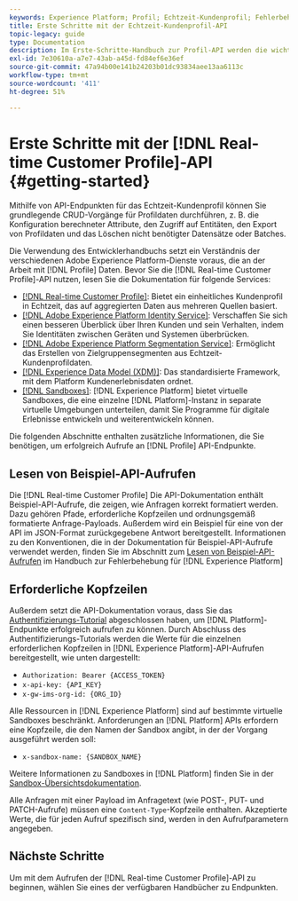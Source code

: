```yaml
---
keywords: Experience Platform; Profil; Echtzeit-Kundenprofil; Fehlerbehebung; API
title: Erste Schritte mit der Echtzeit-Kundenprofil-API
topic-legacy: guide
type: Documentation
description: Im Erste-Schritte-Handbuch zur Profil-API werden die wichtigsten Konzepte und grundlegenden Funktionen vorgestellt, die Sie kennen müssen, um mit API-Endpunkten für Echtzeit-Kundenprofil-APIs grundlegende CRUD-Vorgänge für Profildaten durchführen zu können.
exl-id: 7e30610a-a7e7-43ab-a45d-fd84ef6e36ef
source-git-commit: 47a94b00e141b24203b01dc93834aee13aa6113c
workflow-type: tm+mt
source-wordcount: '411'
ht-degree: 51%

---
```


# Erste Schritte mit der [!DNL Real-time Customer Profile]-API {#getting-started}

Mithilfe von API-Endpunkten für das Echtzeit-Kundenprofil können Sie grundlegende CRUD-Vorgänge für Profildaten durchführen, z. B. die Konfiguration berechneter Attribute, den Zugriff auf Entitäten, den Export von Profildaten und das Löschen nicht benötigter Datensätze oder Batches.

Die Verwendung des Entwicklerhandbuchs setzt ein Verständnis der verschiedenen Adobe Experience Platform-Dienste voraus, die an der Arbeit mit [!DNL Profile] Daten. Bevor Sie die [!DNL Real-time Customer Profile]-API nutzen, lesen Sie die Dokumentation für folgende Services:

* [[!DNL Real-time Customer Profile]](../home.md): Bietet ein einheitliches Kundenprofil in Echtzeit, das auf aggregierten Daten aus mehreren Quellen basiert.
* [[!DNL Adobe Experience Platform Identity Service]](../../identity-service/home.md): Verschaffen Sie sich einen besseren Überblick über Ihren Kunden und sein Verhalten, indem Sie Identitäten zwischen Geräten und Systemen überbrücken.
* [[!DNL Adobe Experience Platform Segmentation Service]](../../segmentation/home.md): Ermöglicht das Erstellen von Zielgruppensegmenten aus Echtzeit-Kundenprofildaten.
* [[!DNL Experience Data Model (XDM)]](../../xdm/home.md): Das standardisierte Framework, mit dem Platform Kundenerlebnisdaten ordnet.
* [[!DNL Sandboxes]](../../sandboxes/home.md): [!DNL Experience Platform] bietet virtuelle Sandboxes, die eine einzelne [!DNL Platform]-Instanz in separate virtuelle Umgebungen unterteilen, damit Sie Programme für digitale Erlebnisse entwickeln und weiterentwickeln können.

Die folgenden Abschnitte enthalten zusätzliche Informationen, die Sie benötigen, um erfolgreich Aufrufe an [!DNL Profile] API-Endpunkte.

## Lesen von Beispiel-API-Aufrufen

Die [!DNL Real-time Customer Profile] Die API-Dokumentation enthält Beispiel-API-Aufrufe, die zeigen, wie Anfragen korrekt formatiert werden. Dazu gehören Pfade, erforderliche Kopfzeilen und ordnungsgemäß formatierte Anfrage-Payloads. Außerdem wird ein Beispiel für eine von der API im JSON-Format zurückgegebene Antwort bereitgestellt. Informationen zu den Konventionen, die in der Dokumentation für Beispiel-API-Aufrufe verwendet werden, finden Sie im Abschnitt zum [Lesen von Beispiel-API-Aufrufen](../../landing/troubleshooting.md#how-do-i-format-an-api-request) im Handbuch zur Fehlerbehebung für [!DNL Experience Platform]

## Erforderliche Kopfzeilen

Außerdem setzt die API-Dokumentation voraus, dass Sie das [Authentifizierungs-Tutorial](https://experienceleague.adobe.com/docs/experience-platform/landing/platform-apis/api-authentication.html?lang=de) abgeschlossen haben, um [!DNL Platform]-Endpunkte erfolgreich aufrufen zu können. Durch Abschluss des Authentifizierungs-Tutorials werden die Werte für die einzelnen erforderlichen Kopfzeilen in [!DNL Experience Platform]-API-Aufrufen bereitgestellt, wie unten dargestellt:

* `Authorization: Bearer {ACCESS_TOKEN}`
* `x-api-key: {API_KEY}`
* `x-gw-ims-org-id: {ORG_ID}`

Alle Ressourcen in [!DNL Experience Platform] sind auf bestimmte virtuelle Sandboxes beschränkt. Anforderungen an [!DNL Platform] APIs erfordern eine Kopfzeile, die den Namen der Sandbox angibt, in der der Vorgang ausgeführt werden soll:

* `x-sandbox-name: {SANDBOX_NAME}`

Weitere Informationen zu Sandboxes in [!DNL Platform] finden Sie in der [Sandbox-Übersichtsdokumentation](../../sandboxes/home.md).

Alle Anfragen mit einer Payload im Anfragetext (wie POST-, PUT- und PATCH-Aufrufe) müssen eine `Content-Type`-Kopfzeile enthalten. Akzeptierte Werte, die für jeden Aufruf spezifisch sind, werden in den Aufrufparametern angegeben.

## Nächste Schritte

Um mit dem Aufrufen der [!DNL Real-time Customer Profile]-API zu beginnen, wählen Sie eines der verfügbaren Handbücher zu Endpunkten.
